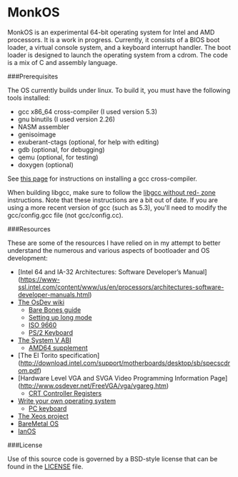 MonkOS
======

MonkOS is an experimental 64-bit operating system for Intel and AMD
processors. It is a work in progress. Currently, it consists of a BIOS boot
loader, a virtual console system, and a keyboard interrupt handler. The boot
loader is designed to launch the operating system from a cdrom. The code
is a mix of C and assembly language.

###Prerequisites

The OS currently builds under linux.  To build it, you must have the following
tools installed:
* gcc x86_64 cross-compiler (I used version 5.3)
* gnu binutils (I used version 2.26)
* NASM assembler
* genisoimage
* exuberant-ctags (optional, for help with editing)
* gdb (optional, for debugging)
* qemu (optional, for testing)
* doxygen (optional)

See [this page](http://wiki.osdev.org/GCC_Cross-Compiler) for instructions
on installing a gcc cross-compiler.

When building libgcc, make sure to follow the [libgcc without red-
zone](http://wiki.osdev.org/Libgcc_without_red_zone) instructions. Note that
these instructions are a bit out of date. If you are using a more recent
version of gcc (such as 5.3), you'll need to modify the gcc/config.gcc file
(not gcc/config.cc).

###Resources

These are some of the resources I have relied on in my attempt to better
understand the numerous and various aspects of bootloader and OS development:
* [Intel 64 and IA-32 Architectures: Software Developer’s Manual]
  (https://www-ssl.intel.com/content/www/us/en/processors/architectures-software-developer-manuals.html)
* [The OsDev wiki](http://wiki.osdev.org/Main_Page)
  * [Bare Bones guide](http://wiki.osdev.org/Bare_Bones)
  * [Setting up long mode](http://wiki.osdev.org/Setting_Up_Long_Mode)
  * [ISO 9660](http://wiki.osdev.org/ISO_9660)
  * [PS/2 Keyboard](http://wiki.osdev.org/PS2_Keyboard)
* [The System V ABI](http://www.sco.com/developers/gabi/latest/contents.html)
  * [AMD64 supplement](http://www.x86-64.org/documentation/abi.pdf)
* [The El Torito specification]
  (http://download.intel.com/support/motherboards/desktop/sb/specscdrom.pdf)
* [Hardware Level VGA and SVGA Video Programming Information Page]
  (http://www.osdever.net/FreeVGA/vga/vgareg.htm)
  * [CRT Controller Registers](http://www.osdever.net/FreeVGA/vga/crtcreg.htm)
* [Write your own operating system](http://geezer.osdevbrasil.net/osd/index.htm)
  * [PC keyboard](http://geezer.osdevbrasil.net/osd/kbd/index.htm)
* [The Xeos project](https://github.com/macmade/XEOS)
* [BareMetal OS](https://github.com/ReturnInfinity/BareMetal)
* [IanOS](http://www.ijack.org.uk/)

###License

Use of this source code is governed by a BSD-style license that can be found
in the [LICENSE](https://github.com/beevik/MonkOS/blob/master/LICENSE) file.
